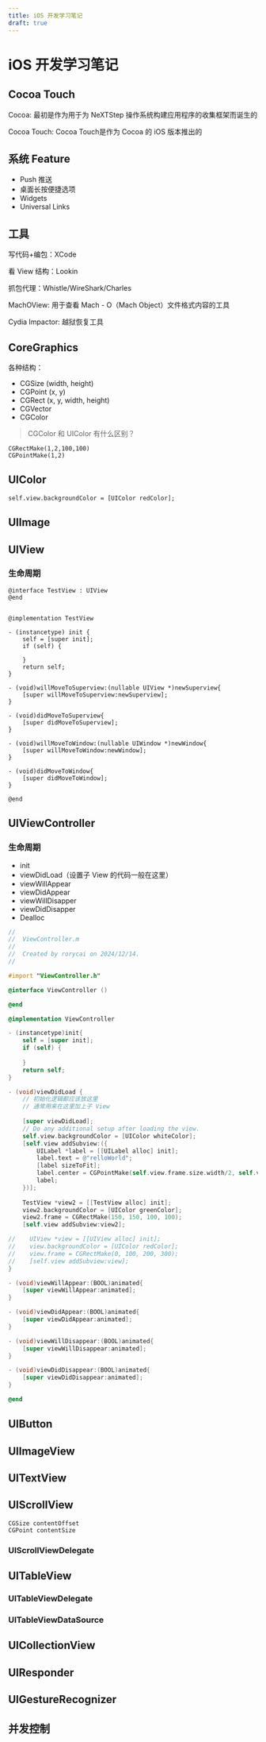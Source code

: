 ```yaml
---
title: iOS 开发学习笔记
draft: true
---
```


# iOS 开发学习笔记

## Cocoa Touch 

Cocoa: 最初是作为用于为 NeXTStep 操作系统构建应用程序的收集框架而诞生的

Cocoa Touch: Cocoa Touch是作为 Cocoa 的 iOS 版本推出的

## 系统 Feature

- Push 推送
- 桌面长按便捷选项
- Widgets
- Universal Links

## 工具

写代码+编包：XCode

看 View 结构：Lookin

抓包代理：Whistle/WireShark/Charles

MachOView: 用于查看 Mach - O（Mach Object）文件格式内容的工具

Cydia Impactor: 越狱恢复工具


## CoreGraphics

各种结构：
- CGSize (width, height)
- CGPoint (x, y)
- CGRect (x, y, width, height)
- CGVector
- CGColor

> CGColor 和 UIColor 有什么区别？


```objc
CGRectMake(1,2,100,100)
CGPointMake(1,2)
```


## UIColor

```objc
self.view.backgroundColor = [UIColor redColor];
```

## UIImage

## UIView

### 生命周期

```objc
@interface TestView : UIView
@end


@implementation TestView

- (instancetype) init {
    self = [super init];
    if (self) {
        
    }
    return self;
}

- (void)willMoveToSuperview:(nullable UIView *)newSuperview{
    [super willMoveToSuperview:newSuperview];
}

- (void)didMoveToSuperview{
    [super didMoveToSuperview];
}

- (void)willMoveToWindow:(nullable UIWindow *)newWindow{
    [super willMoveToWindow:newWindow];
}

- (void)didMoveToWindow{
    [super didMoveToWindow];
}

@end
```


## UIViewController

### 生命周期

- init
- viewDidLoad（设置子 View 的代码一般在这里）
- viewWillAppear
- viewDidAppear
- viewWillDisapper
- viewDidDisapper
- Dealloc

```objective-c
//
//  ViewController.m
//
//  Created by rorycai on 2024/12/14.
//

#import "ViewController.h"

@interface ViewController ()

@end

@implementation ViewController

- (instancetype)init{
    self = [super init];
    if (self) {
        
    }
    return self;
}

- (void)viewDidLoad {
    // 初始化逻辑都应该放这里
    // 通常用来在这里加上子 View
    
    [super viewDidLoad];
    // Do any additional setup after loading the view.
    self.view.backgroundColor = [UIColor whiteColor];
    [self.view addSubview:({
        UILabel *label = [[UILabel alloc] init];
        label.text = @"relloWorld";
        [label sizeToFit];
        label.center = CGPointMake(self.view.frame.size.width/2, self.view.frame.size.height/2);
        label;
    })];
    
    TestView *view2 = [[TestView alloc] init];
    view2.backgroundColor = [UIColor greenColor];
    view2.frame = CGRectMake(150, 150, 100, 100);
    [self.view addSubview:view2];

//    UIView *view = [[UIView alloc] init];
//    view.backgroundColor = [UIColor redColor];
//    view.frame = CGRectMake(0, 100, 200, 300);
//    [self.view addSubview:view];
}

- (void)viewWillAppear:(BOOL)animated{
    [super viewWillAppear:animated];
}

- (void)viewDidAppear:(BOOL)animated{
    [super viewDidAppear:animated];
}

- (void)viewWillDisappear:(BOOL)animated{
    [super viewWillDisappear:animated];
}

- (void)viewDidDisappear:(BOOL)animated{
    [super viewDidDisappear:animated];
}

@end

```
## UIButton

## UIImageView

## UITextView

## UIScrollView

```objc
CGSize contentOffset
CGPoint contentSize
```

### UIScrollViewDelegate


## UITableView

### UITableViewDelegate
### UITableViewDataSource


## UICollectionView

## UIResponder

## UIGestureRecognizer

## 并发控制
